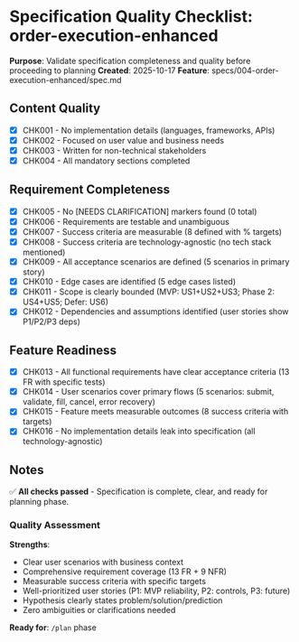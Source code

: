 # Specification Quality Checklist: order-execution-enhanced

**Purpose**: Validate specification completeness and quality before proceeding to planning
**Created**: 2025-10-17
**Feature**: specs/004-order-execution-enhanced/spec.md

## Content Quality

- [x] CHK001 - No implementation details (languages, frameworks, APIs)
- [x] CHK002 - Focused on user value and business needs
- [x] CHK003 - Written for non-technical stakeholders
- [x] CHK004 - All mandatory sections completed

## Requirement Completeness

- [x] CHK005 - No [NEEDS CLARIFICATION] markers found (0 total)
- [x] CHK006 - Requirements are testable and unambiguous
- [x] CHK007 - Success criteria are measurable (8 defined with % targets)
- [x] CHK008 - Success criteria are technology-agnostic (no tech stack mentioned)
- [x] CHK009 - All acceptance scenarios are defined (5 scenarios in primary story)
- [x] CHK010 - Edge cases are identified (5 edge cases listed)
- [x] CHK011 - Scope is clearly bounded (MVP: US1+US2+US3; Phase 2: US4+US5; Defer: US6)
- [x] CHK012 - Dependencies and assumptions identified (user stories show P1/P2/P3 deps)

## Feature Readiness

- [x] CHK013 - All functional requirements have clear acceptance criteria (13 FR with specific tests)
- [x] CHK014 - User scenarios cover primary flows (5 scenarios: submit, validate, fill, cancel, error recovery)
- [x] CHK015 - Feature meets measurable outcomes (8 success criteria with targets)
- [x] CHK016 - No implementation details leak into specification (all technology-agnostic)

## Notes

✅ **All checks passed** - Specification is complete, clear, and ready for planning phase.

### Quality Assessment

**Strengths**:
- Clear user scenarios with business context
- Comprehensive requirement coverage (13 FR + 9 NFR)
- Measurable success criteria with specific targets
- Well-prioritized user stories (P1: MVP reliability, P2: controls, P3: future)
- Hypothesis clearly states problem/solution/prediction
- Zero ambiguities or clarifications needed

**Ready for**: `/plan` phase

